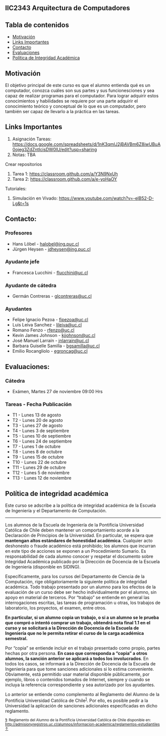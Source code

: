 ## IIC2343 Arquitectura de Computadores

## Tabla de contenidos
 * [Motivación](#motivación)
 * [Links Importantes](#links-importantes)
 * [Contacto](#contacto)
 * [Evaluaciones](#evaluaciones)
 * [Política de Integridad Académica](#política-de-integridad-académica)

## Motivación
El objetivo principal de este curso es que el alumno entienda qué es un computador, conozca cuáles son
sus partes y sus funcionesciones y sea capaz de realizar programas para el computador. Para lograr adquirir
estos conocimientos y habilidades se requiere por una parte adquirir el conocimiento teórico y conceptual de
lo que es un computador, pero también ser capaz de llevarlo a la práctica en las tareas.

## Links Importantes
1. Asignación Tareas: https://docs.google.com/spreadsheets/d/1nK3qmlJ2jBAVBm6Z8iwUBuA0ojeg3ZdZntIcisDW0lU/edit?usp=sharing
2. Notas: TBA

Crear repositorios
1. Tarea 1: https://classroom.github.com/a/Y3N9NxUh
2. Tarea 2: https://classroom.github.com/a/e-yoHaOY

Tutoriales:
1. Simulación en Vivado: https://www.youtube.com/watch?v=-elB52-D-Lg&t=1s

## Contacto:
### Profesores
- Hans Löbel - halobel@ing.puc.cl
- Jürgen Heysen - jdheysen@ing.puc.cl
### Ayudante jefe
- Francesca Lucchini - flucchini@uc.cl
### Ayudante de cátedra
- Germán Contreras - glcontreras@uc.cl
### Ayudantes
- Felipe Ignacio Pezoa - fipezoa@uc.cl
- Luis Leiva Sanchez - lileiva@uc.cl
- Romano Fenzo - rfenzo@uc.cl
- Kevin James Johnson - kjjohnson@uc.cl
- José Manuel Larraín - jnlarrain@uc.cl
- Barbara Guiselle Samilla - bgsamilla@uc.cl
- Emilio Rocangliolo - egroncag@uc.cl

## Evaluaciones:
### Cátedra
- Exámen, Martes 27 de noviembre 09:00 Hrs
### Tareas - Fecha Publicación
- T1 - Lunes 13 de agosto
- T2 - Lunes 20 de agosto
- T3 - Lunes 27 de agosto
- T4 - Lunes 3 de septiembre
- T5 - Lunes 10 de septiembre
- T6 - Lunes 24 de septiembre
- T7 - Lunes 1 de octubre
- T8 - Lunes 8 de octubre
- T9 - Lunes 15 de octubre
- T10 - Lunes 22 de octubre
- T11 - Lunes 29 de octubre
- T12 - Lunes 5 de noviembre
- T13 - Lunes 12 de noviembre

## Política de integridad académica
Este curso se adscribe a la política de integridad académica de la Escuela de Ingeniería y el Departamento de Computación.

---

Los alumnos de la Escuela de Ingeniería de la Pontificia Universidad Católica de Chile deben mantener un comportamiento acorde a la Declaración de Principios de la Universidad.  En particular, se espera que **mantengan altos estándares de honestidad académica**.  Cualquier acto deshonesto o fraude académico está prohibido; los alumnos que incurran en este tipo de acciones se exponen a un Procedimiento Sumario. Es responsabilidad de cada alumno conocer y respetar el documento sobre Integridad Académica publicado por la Dirección de Docencia de la Escuela de Ingeniería (disponible en SIDING).

Específicamente, para los cursos del Departamento de Ciencia de la Computación, rige obligatoriamente la siguiente política de integridad académica. Todo trabajo presentado por un alumno para los efectos de la evaluación de un curso debe ser hecho individualmente por el alumno, sin apoyo en material de terceros.  Por “trabajo” se entiende en general las interrogaciones escritas, las tareas de programación u otras, los trabajos de laboratorio, los proyectos, el examen, entre otros.

**En particular, si un alumno copia un trabajo, o si a un alumno se le prueba que compró o intentó comprar un trabajo, obtendrá nota final 1.1 en el curso y se solicitará a la Dirección de Docencia de la Escuela de Ingeniería que no le permita retirar el curso de la carga académica semestral.**

Por “copia” se entiende incluir en el trabajo presentado como propio, partes hechas por otra persona.  **En caso que corresponda a “copia” a otros alumnos, la sanción anterior se aplicará a todos los involucrados**.  En todos los casos, se informará a la Dirección de Docencia de la Escuela de Ingeniería para que tome sanciones adicionales si lo estima conveniente. Obviamente, está permitido usar material disponible públicamente, por ejemplo, libros o contenidos tomados de Internet, siempre y cuando se incluya la referencia correspondiente y sea autorizado por los ayudantes.

Lo anterior se entiende como complemento al Reglamento del Alumno de la Pontificia Universidad Católica de 
Chile<sup><a name="pucCLBack">[1](#pucCL)</a></sup>.  Por ello, es posible pedir a la Universidad la aplicación de sanciones adicionales especificadas en dicho reglamento.

<sub>**<a name="pucCL">[1](#pucCL)</a>**: Reglamento del Alumno de la Pontificia Universidad Católica de Chile disponible en: http://admisionyregistros.uc.cl/alumnos/informacion-academica/reglamentos-estudiantiles [&#8593;](#pucCLBack)</sub>

